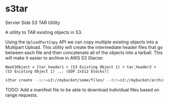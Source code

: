 # s3tar
Servier Side S3 TAR Utility

A utility to TAR existing objects in S3.

Using the `UploadPartCopy` API we can copy multiple existing objects into a Multipart Upload. This utility will create the intermediate header files that go between each file and then concatenate all of the objects into a tarball. This will make it easier to archive in AWS S3 Glacier. 

```
NewS3Object = [tar_header1 + (S3 Existing Object 1) + tar_header2 + (S3 Existing Object 1) ... (EOF 2x512 blocks)]
```

```bash
s3tar create --src=s3://mybucket/some/files/ --dst=s3://mybucket/archives/some_files.tar
```

TODO: 
Add a manifest file to be able to download individual files based on range requests.